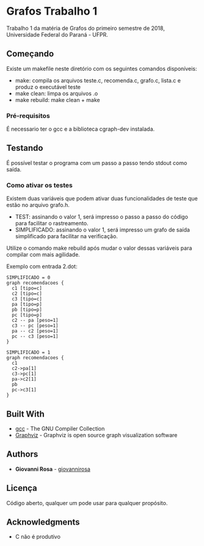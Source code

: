 # Grafos Trabalho 1

Trabalho 1 da matéria de Grafos do primeiro semestre de 2018, Universidade Federal do Paraná - UFPR.

## Começando

Existe um makefile neste diretório com os seguintes comandos disponíveis:

* make: compila os arquivos teste.c, recomenda.c, grafo.c, lista.c e produz o executável teste
* make clean: limpa os arquivos .o
* make rebuild: make clean + make

### Pré-requisitos

É necessario ter o gcc e a biblioteca cgraph-dev instalada.

## Testando

É possível testar o programa com um passo a passo tendo stdout como saída.

### Como ativar os testes

Existem duas variáveis que podem ativar duas funcionalidades de teste que estão no arquivo grafo.h.

* TEST: assinando o valor 1, será impresso o passo a passo do código para facilitar o rastreamento.
* SIMPLIFICADO: assinando o valor 1, será impresso um grafo de saída simplificado para facilitar na verificação.

Utilize o comando make rebuild após mudar o valor dessas variáveis para compilar com mais agilidade.

Exemplo com entrada 2.dot:
```
SIMPLIFICADO = 0
graph recomendacoes {
  c1 [tipo=c]
  c2 [tipo=c]
  c3 [tipo=c]
  pa [tipo=p]
  pb [tipo=p]
  pc [tipo=p]
  c2 -- pa [peso=1]
  c3 -- pc [peso=1]
  pa -- c2 [peso=1]
  pc -- c3 [peso=1]
}
```
```
SIMPLIFICADO = 1
graph recomendacoes {
  c1
  c2->pa[1]
  c3->pc[1]
  pa->c2[1]
  pb
  pc->c3[1]
}
```

## Built With

* [gcc](https://gcc.gnu.org/) - The GNU Compiler Collection
* [Graphviz](https://graphviz.org/) - Graphviz is open source graph visualization software

## Authors

* **Giovanni Rosa** - [giovannirosa](https://github.com/giovannirosa)

## Licença

Código aberto, qualquer um pode usar para qualquer propósito.

## Acknowledgments

* C não é produtivo